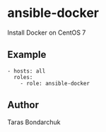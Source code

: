 # ansible-docker
Install Docker on CentOS 7


## Example
    - hosts: all
      roles:
        - role: ansible-docker


## Author
Taras Bondarchuk
